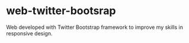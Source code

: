 web-twitter-bootsrap
====================

Web developed with Twitter Bootstrap framework to improve my skills in responsive design.
